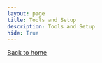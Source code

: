 ```yaml
--- 
layout: page
title: Tools and Setup 
description: Tools and Setup
hide: True
--- 
```

[Back to home](../tools.md)

<html lang="en">
<head>
    <meta charset="UTF-8">
    <meta name="viewport" content="width=device-width, initial-scale=1.0">
</head>

<h1>